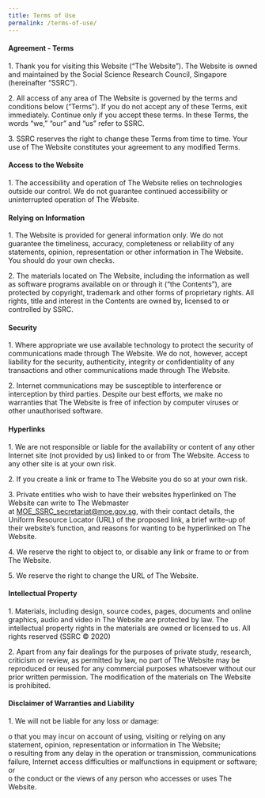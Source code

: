 ```yaml
---
title: Terms of Use
permalink: /terms-of-use/
---
```


#### **Agreement - Terms**

1\. Thank you for visiting this Website (“The Website”). The Website is owned and maintained by the Social Science Research Council, Singapore (hereinafter “SSRC”).

2\. All access of any area of The Website is governed by the terms and conditions below (“Terms”). If you do not accept any of these Terms, exit immediately. Continue only if you accept these terms. In these Terms, the words “we,” “our” and “us” refer to SSRC.

3\. SSRC reserves the right to change these Terms from time to time. Your use of The Website constitutes your agreement to any modified Terms.

#### **Access to the Website**

1\. The accessibility and operation of The Website relies on technologies outside our control. We do not guarantee continued accessibility or uninterrupted operation of The Website.

#### **Relying on Information**

1\. The Website is provided for general information only. We do not guarantee the timeliness, accuracy, completeness or reliability of any statements, opinion, representation or other information in The Website. You should do your own checks.

2\. The materials located on The Website, including the information as well as software programs available on or through it (“the Contents”), are protected by copyright, trademark and other forms of proprietary rights. All rights, title and interest in the Contents are owned by, licensed to or controlled by SSRC.

#### **Security**

1\. Where appropriate we use available technology to protect the security of communications made through The Website. We do not, however, accept liability for the security, authenticity, integrity or confidentiality of any transactions and other communications made through The Website.  
  
2\. Internet communications may be susceptible to interference or interception by third parties. Despite our best efforts, we make no warranties that The Website is free of infection by computer viruses or other unauthorised software.

#### **Hyperlinks**

1\. We are not responsible or liable for the availability or content of any other Internet site (not provided by us) linked to or from The Website. Access to any other site is at your own risk.

2\. If you create a link or frame to The Website you do so at your own risk.

3\. Private entities who wish to have their websites hyperlinked on The Website can write to The Webmaster at [MOE\_SSRC\_secretariat@moe.gov.sg](mailto:MOE_SSRC_secretariat@moe.gov.sg), with their contact details, the Uniform Resource Locator (URL) of the proposed link, a brief write-up of their website’s function, and reasons for wanting to be hyperlinked on The Website.

4\. We reserve the right to object to, or disable any link or frame to or from The Website.

5\. We reserve the right to change the URL of The Website.

#### **Intellectual Property**

1\. Materials, including design, source codes, pages, documents and online graphics, audio and video in The Website are protected by law. The intellectual property rights in the materials are owned or licensed to us. All rights reserved (SSRC © 2020)

2\. Apart from any fair dealings for the purposes of private study, research, criticism or review, as permitted by law, no part of The Website may be reproduced or reused for any commercial purposes whatsoever without our prior written permission. The modification of the materials on The Website is prohibited.

#### **Disclaimer of Warranties and Liability**

1\. We will not be liable for any loss or damage:   

o that you may incur on account of using, visiting or relying on any statement, opinion, representation or information in The Website;  
o resulting from any delay in the operation or transmission, communications failure, Internet access difficulties or malfunctions in equipment or software; or  
o the conduct or the views of any person who accesses or uses The Website.